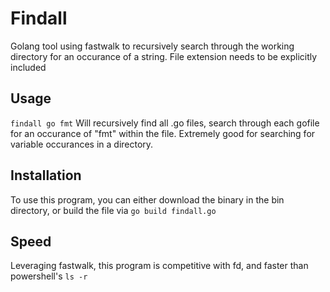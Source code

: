 # Findall

Golang tool using fastwalk to recursively search through the working directory for an occurance of a string. File extension needs to be explicitly included

## Usage
```findall go fmt```
Will recursively find all .go files, search through each gofile for an occurance of "fmt" within the file. Extremely good for searching for variable occurances in a directory.

## Installation
To use this program, you can either download the binary in the bin directory, or build the file via
```go build findall.go```

## Speed

Leveraging fastwalk, this program is competitive with fd, and faster than powershell's ```ls -r```
